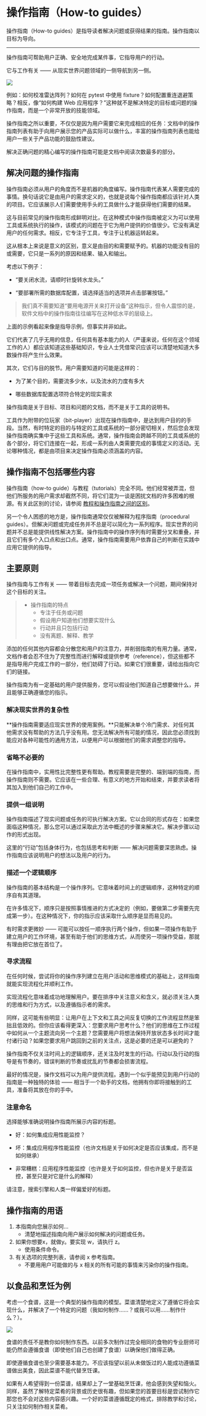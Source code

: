 # 操作指南（How-to guides）

操作指南（How-to guides）是指导读者解决问题或获得结果的指南。操作指南以目标为导向。

---

操作指南可帮助用户正确、安全地完成某件事，它指导用户的行动。

它与工作有关 —— 从现实世界问题领域的一侧导航到另一侧。

![](./diataxis_zh-CN_how-to-guides.jpg)

例如：如何校准雷达阵列？如何在 pytest 中使用 fixture？如何配置重连退避策略？相反，像“如何构建 Web 应用程序？”这种就不是解决特定的目标或问题的操作指南，而是一个非常开放的技能领域。

操作指南之所以重要，不仅仅是因为用户需要它来完成相应的任务：文档中的操作指南列表有助于向用户展示您的产品实际可以做什么，丰富的操作指南列表也能给用户一些关于产品功能的鼓励性建议。

解决正确问题的精心编写的操作指南可能是文档中阅读次数最多的部分。

## 解决问题的操作指南

操作指南必须从用户的角度而不是机器的角度编写。操作指南代表某人需要完成的事情。换句话说它是由用户的需求定义的，也就是说每个操作指南都应该针对人类的项目。它应该展示人们需要使用手头的工具做什么才能获得他们需要的结果。

这与目前常见的操作指南形成鲜明对比，在这种模式中操作指南被定义为可以使用工具或系统执行的操作，该模式的问题在于它为用户提供的价值很少。它没有满足用户的任何需求。相反，它专注于工具，专注于让机器运转起来。

这从根本上来说是意义的区别，意义是由目的和需要赋予的。机器的功能没有目的或需要，它只是一系列的原因和结果、输入和输出。

考虑以下例子：

* “要关闭水流，请顺时针旋转水龙头。”

* “要部署所需的数据库配置，请选择适当的选项并点击部署按钮。”

> 我们真不需要知道“要用电源开关来打开设备”这种指示，但令人震惊的是，软件文档中的操作指南往往编写在这种低水平的层级上。

上面的示例看起来像是指导示例，但事实并非如此。

它们代表了几乎无用的信息，任何具有基本能力的人（严谨来说，任何在这个领域工作的人）都应该知道这些基础知识，专业人士凭借常识应该可以清楚地知道大多数操作将产生什么效果。

其次，它们与目的脱节。用户需要知道的可能是这样的：

* 为了某个目的，需要流多少水，以及流水的力度有多大

* 哪些数据库配置选项符合特定的现实需求

操作指南是关于目标、项目和问题的文档，而不是关于工具的说明书。

工具作为附带的位玩家（bit-player）出现在操作指南中，是达到用户目的的手段。当然，有时特定的目的与特定的工具或系统的一部分密切相关，然后您会发现操作指南确实集中于这些工具和系统。通常，操作指南会跨越不同的工具或系统的各个部分，将它们连接在一起，形成一系列由人类需要完成的事情定义的活动。无论哪种情况，都是由项目来决定操作指南必须涵盖的内容。

## 操作指南不包括哪些内容

操作指南（how-to guide）与教程（tutorials）完全不同。他们经常被弄混，但他们所服务的用户需求却截然不同，将它们混为一谈是困扰文档的许多困难的根源。有关此区别的讨论，请参阅 [教程和操作指南之间的区别](../../understanding-di%C3%A1taxis/tutorials-and-how-to-guides/)。

另一个令人困惑的地方是，操作指南通常仅仅被解释为程序指南（procedural guides）。但解决问题或完成任务并不总是可以简化为一系列程序。现实世界的问题并不总是能提供线性解决方案。操作指南中的操作序列有时需要分叉和重叠，并且它们有多个入口点和出口点。通常，操作指南需要用户依靠自己的判断在实践中应用它提供的指导。

## 主要原则

操作指南与工作有关 —— 带着目标去完成一项任务或解决一个问题，期间保持对这个目标的关注。

> * 操作指南的特点
>   * 专注于任务或问题
>   * 假设用户知道他们想要实现什么
>   * 行动并且只包括行动
>   * 没有离题、解释、教学

添加的任何其他内容都会分散您和用户的注意力，并削弱指南的有用力量。通常，文档作者会忍不住为了完整性而进行解释或提供参考（reference），但这些都不是指导用户完成工作的一部分，他们妨碍了行动。如果它们很重要，请给出指向它们的链接。

操作指南为有一定基础的用户提供服务，您可以假设他们知道自己想要做什么，并且能够正确遵循您的指示。

### 解决现实世界的复杂性

**操作指南需要适应现实世界的使用案例。**只能解决单个冷门需求、对任何其他需求没有帮助的方法几乎没有用。您无法解决所有可能的情况，因此您必须找到能应对各种可能性的通用方法，以便用户可以根据他们的需求调整您的指导。

### 省略不必要的

在操作指南中，实用性比完整性更有帮助。教程需要是完整的、端到端的指南，而操作指南则不需要。它应该在一些合理、有意义的地方开始和结束，并要求读者将其加入到他们自己的工作中。

### 提供一组说明

操作指南描述了现实问题或任务的可执行解决方案。它以合同的形式存在：如果您面临这种情况，那么您可以通过采取此方法中概述的步骤来解决它。解决步骤以动作的形式出现。

这里的“行动”包括身体行为，也包括思考和判断 —— 解决问题需要深思熟虑。操作指南应该说明用户的想法以及用户的行为。

### 描述一个逻辑顺序

操作指南的基本结构是一个操作序列。它意味着时间上的逻辑顺序，这种特定的顺序自有其道理。

在许多情况下，顺序只是按照事情推进的方式决定的（例如，要做第二步需要先完成第一步）。在这种情况下，你的指示应该采取什么顺序是显而易见的。

有时需求更微妙 —— 可能可以按任一顺序执行两个操作，但如果一项操作有助于建立用户的工作环境，甚至有助于他们的思维方式，从而使另一项操作受益，那就有理由把它放在首位了。

### 寻求流程

在任何时候，尝试将你的操作序列建立在用户活动和思维模式的基础上，这样指南就能实现流程化并顺利工作。

实现流程化意味着成功地理解用户。要在排序中关注意义和含义，就必须关注人类的思维和行为方式，以及遵循指示者的需求。

同样，这可能有些明显：让用户在上下文和工具之间反复切换的工作流程显然是笨拙且低效的。但你应该看得更深入：您要求用户思考什么？他们的思维在工作过程中如何从一个主题流向另一个主题？您需要用户将想法保持开放状态多长时间才能付诸行动？如果您要求用户跳回到之前的关注点，这是必要的还是可以避免的？

操作指南不仅关注时间上的逻辑顺序，还关注及时发生的行动。行动以及行动的指导是有节奏的，错误判断的节奏或扰乱的节奏都会损害流程。

最好的情况是，操作文档可以为用户提供流程。遇到一个似乎能预见到用户行动的指南是一种独特的体验 —— 相当于一个助手的文档，他拥有你即将接触到的工具，准备将其放在你的手中。

### 注意命名

选择能够准确说明操作指南所展示内容的标题。

* 好：如何集成应用性能监控？

* 坏：集成应用程序性能监控（也许文档是关于如何决定是否应该集成，而不是如何继承）

* 非常糟糕：应用程序性能监控（也许是关于如何监控，但也许是关于是否监控，甚至只是对它是什么的解释）

请注意，搜索引擎和人类一样偏爱好的标题。

## 操作指南的用语

1. 本指南向您展示如何...
    * 清楚地描述指南向用户展示如何解决的问题或任务。
2. 如果你想要x，就做y。要实现 w，请执行 z。
    * 使用条件命令。
3. 有关选项的完整列表，请参阅 x 参考指南。
    * 不要用用户可能做的与 x 相关的所有可能的事情来污染你的操作指南。

## 以食品和烹饪为例

考虑一个食谱，这是一个典型的操作指南的模型。菜谱清楚地定义了遵循它将会实现什么，并解决了一个特定的问题（我如何制作……？或我可以用……制作什么？）。

![](./old-recipe.jpg)

食谱的责任不是教你如何制作东西。以前多次制作过完全相同的食物的专业厨师可能仍然会遵循食谱（即使他们自己也创建了食谱）以确保他们做得正确。

即使遵循食谱也至少需要基本能力。不应该指望以前从未做饭过的人能成功遵循菜谱做出美食，因此菜谱不能代替烹饪课。

如果有人希望得到一份菜谱，结果却上了一堂基础烹饪课，他会感到失望和恼火。同样，虽然了解特定菜肴的背景或历史很有趣，但如果您的首要目标是尝试制作它那您也不会对这些内容感兴趣。一个好的菜谱遵循既定的格式，排除教学和讨论，只关注如何制作相关菜肴。
